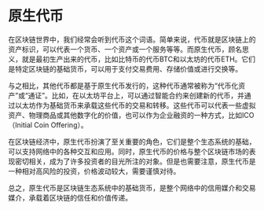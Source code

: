 # 原生代币
在区块链世界中，我们经常会听到代币这个词语。简单来说，代币就是区块链上的资产标识，可以代表一个货币、一个资产或一个服务等等。而原生代币，顾名思义，就是最初生产出来的代币，比如比特币的代币BTC和以太坊的代币ETH。它们是特定区块链的基础货币，可以用于支付交易费用、存储价值或进行交换等。

与之相比，其他代币都是基于原生代币发行的，这种代币通常被称为“代币化资产”或“通证”。比如，在以太坊平台上，可以通过智能合约来创建新的代币，并通过以太坊作为基础货币来承载这些代币的交易和转移。这些代币可以代表一些虚拟资产、物理商品或其他数字化的价值，也可以作为企业融资的一种方式，比如ICO（Initial Coin Offering）。

在区块链经济中，原生代币扮演了至关重要的角色，它们是整个生态系统的基础，可以支持网络中的各种交互和应用。同时，原生代币的价格与整个区块链市场的表现密切相关，成为了许多投资者的目光所注的对象。但是也需要注意，原生代币是一种相对高风险的投资，价格波动较大，需要谨慎对待。

总之，原生代币是区块链生态系统中的基础货币，是整个网络中的信用媒介和交易媒介，承载着区块链的信任和价值传递。

